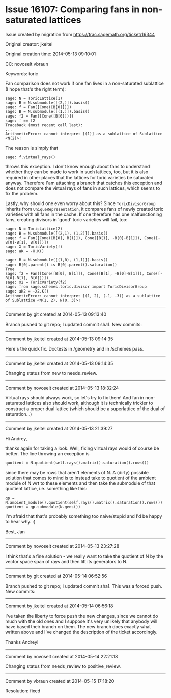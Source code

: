 # Issue 16107: Comparing fans in non-saturated lattices

Issue created by migration from https://trac.sagemath.org/ticket/16344

Original creator: jkeitel

Original creation time: 2014-05-13 09:10:01

CC:  novoselt vbraun

Keywords: toric

Fan comparison does not work if one fan lives in a non-saturated sublattice (I hope that's the right term):


```
sage: N = ToricLattice(1) 
sage: B = N.submodule([(2,)]).basis()
sage: f = Fan([Cone([B[0]])])
sage: B = N.submodule([(1,)]).basis()
sage: f2 = Fan([Cone([B[0]])])
sage: f == f2
Traceback (most recent call last):
...
ArithmeticError: cannot interpret [(1)] as a sublattice of Sublattice <N(2)>!
```


The reason is simply that

```
sage: f.virtual_rays()
```

throws this exception. I don't know enough about fans to understand whether they can be made to work in such lattices, too, but it is also required in other places that the lattices for toric varieties be saturated anyway. Therefore I'am attaching a branch that catches this exception and does not compare the virtual rays of fans in such lattices, which seems to fix the problem.

Lastly, why should one even worry about this? Since `ToricDivisorGroup` inherits from `UniqueRepresentation`, it compares fans of newly created toric varieties with all fans in the cache. If one therefore has one malfunctioning fans, creating divisors in 'good' toric varieties will fail, too:


```
sage: N = ToricLattice(2) 
sage: B = N.submodule([(2,1), (1,2)]).basis()
sage: f = Fan([Cone([B[0], B[1]]), Cone([B[1], -B[0]-B[1]]), Cone([-B[0]-B[1], B[0]])])
sage: X = ToricVariety(f)
sage: aK = -X.K()

sage: B = N.submodule([(1,0), (1,1)]).basis()
sage: B[0].parent() is B[0].parent().saturation()
True
sage: f2 = Fan([Cone([B[0], B[1]]), Cone([B[1], -B[0]-B[1]]), Cone([-B[0]-B[1], B[0]])])
sage: X2 = ToricVariety(f2)
sage: from sage.schemes.toric.divisor import ToricDivisorGroup
sage: aK2 = -X2.K()
ArithmeticError: cannot interpret [(1, 2), (-1, -3)] as a sublattice of Sublattice <N(1, 2), N(0, 3)>!
```



---

Comment by git created at 2014-05-13 09:13:40

Branch pushed to git repo; I updated commit sha1. New commits:


---

Comment by jkeitel created at 2014-05-13 09:14:35

Here's the quick fix. Doctests in /geometry and in /schemes pass.


---

Comment by jkeitel created at 2014-05-13 09:14:35

Changing status from new to needs_review.


---

Comment by novoselt created at 2014-05-13 18:32:24

Virtual rays should always work, so let's try to fix them! And fan in non-saturated lattices also should work, although it is technically trickier to construct a proper dual lattice (which should be a superlattice of the dual of saturation...)


---

Comment by jkeitel created at 2014-05-13 21:39:27

Hi Andrey,

thanks again for taking a look. Well, fixing virtual rays would of course be better.  The line throwing an exception is

```
quotient = N.quotient(self.rays().matrix().saturation().rows())
```

since there may be rows that aren't elements of N. A (dirty) possible solution that comes to mind is to instead take to quotient of the ambient module of N wrt to these elements and then take the submodule of that quotient lattice, i.e. something like this:

```
qp = N.ambient_module().quotient(self.rays().matrix().saturation().rows())
quotient = qp.submodule(N.gens())
```

I'm afraid that that's probably something too naive/stupid and I'd be happy to hear why. :)

Best,
Jan


---

Comment by novoselt created at 2014-05-13 23:27:28

I think that's a fine solution - we really want to take the quotient of N by the vector space span of rays and then lift its generators to N.


---

Comment by git created at 2014-05-14 06:52:56

Branch pushed to git repo; I updated commit sha1. This was a forced push. New commits:


---

Comment by jkeitel created at 2014-05-14 06:56:18

I've taken the liberty to force push the new changes, since we cannot do much with the old ones and I suppose it's very unlikely that anybody will have based their branch on them. The new branch does exactly what written above and I've changed the description of the ticket accordingly.

Thanks Andrey!


---

Comment by novoselt created at 2014-05-14 22:21:18

Changing status from needs_review to positive_review.


---

Comment by vbraun created at 2014-05-15 17:18:20

Resolution: fixed
